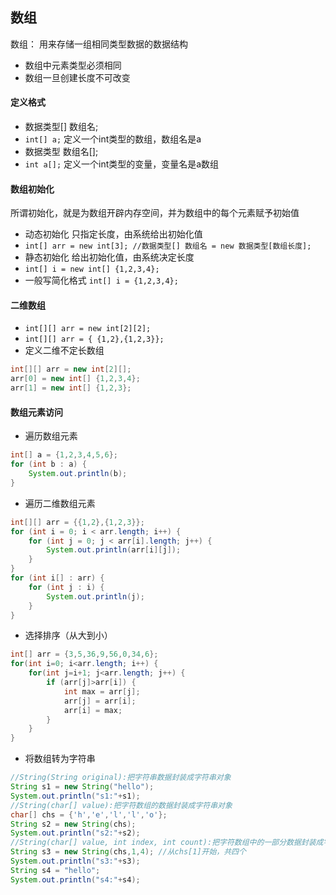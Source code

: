 ## 数组
数组： 用来存储一组相同类型数据的数据结构

- 数组中元素类型必须相同
- 数组一旦创建长度不可改变

#### 定义格式
- 数据类型[] 数组名;
 - `int[] a;` 定义一个int类型的数组，数组名是a
- 数据类型 数组名[];
 - `int a[];` 定义一个int类型的变量，变量名是a数组

#### 数组初始化
所谓初始化，就是为数组开辟内存空间，并为数组中的每个元素赋予初始值

- 动态初始化	只指定长度，由系统给出初始化值
 - `int[] arr = new int[3]; //数据类型[] 数组名 = new 数据类型[数组长度];`
- 静态初始化	给出初始化值，由系统决定长度
 - `int[] i = new int[] {1,2,3,4};`
 - 一般写简化格式 `int[] i = {1,2,3,4};`

#### 二维数组 
- `int[][] arr = new int[2][2];` 
- `int[][] arr = { {1,2},{1,2,3}};`
- 定义二维不定长数组
```java
int[][] arr = new int[2][];
arr[0] = new int[] {1,2,3,4};
arr[1] = new int[] {1,2,3};
 ````



#### 数组元素访问

- 遍历数组元素
```java
int[] a = {1,2,3,4,5,6};
for (int b : a) { 
	System.out.println(b);
}
```

- 遍历二维数组元素
```java
int[][] arr = {{1,2},{1,2,3}};
for (int i = 0; i < arr.length; i++) {
    for (int j = 0; j < arr[i].length; j++) {
        System.out.println(arr[i][j]);
    }
}
for (int i[] : arr) {
    for (int j : i) {
        System.out.println(j);
    }
}
```

- 选择排序（从大到小）
```java
int[] arr = {3,5,36,9,56,0,34,6};
for(int i=0; i<arr.length; i++) {
	for(int j=i+1; j<arr.length; j++) {
		if (arr[j]>arr[i]) {
			int max = arr[j];
			arr[j] = arr[i];
			arr[i] = max;
		} 
	}
}
```

- 将数组转为字符串
```java
//String(String original):把字符串数据封装成字符串对象
String s1 = new String("hello");
System.out.println("s1:"+s1);
//String(char[] value):把字符数组的数据封装成字符串对象
char[] chs = {'h','e','l','l','o'};
String s2 = new String(chs);
System.out.println("s2:"+s2);
//String(char[] value, int index, int count):把字符数组中的一部分数据封装成字符串对象
String s3 = new String(chs,1,4); //从chs[1]开始，共四个
System.out.println("s3:"+s3);
String s4 = "hello";
System.out.println("s4:"+s4);
```

 